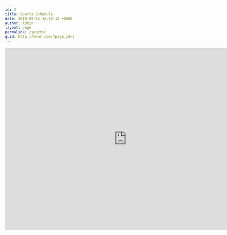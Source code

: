 ```yaml
---
id: 2
title: Sports Schedule
date: 2010-09-02 16:59:12 +0000
author: Admin
layout: page
permalink: /sports/
guid: http://kwur.com/?page_id=2
---
```


<iframe src="https://calendar.google.com/calendar/embed?src=sports%40kwur.com&ctz=America%2FChicago" style="border-width:0" width="800" height="600" frameborder="0" scrolling="no"></iframe>
